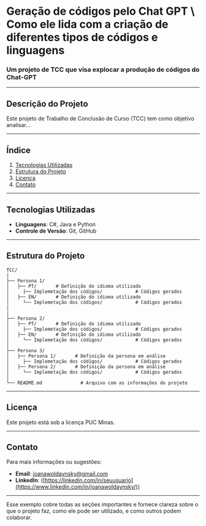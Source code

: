 # **Geração de códigos pelo Chat GPT \\ Como ele lida com a criação de diferentes tipos de códigos e linguagens**

### **Um projeto de TCC que visa explocar a produção de códigos do Chat-GPT**

---

## **Descrição do Projeto**
Este projeto de Trabalho de Conclusão de Curso (TCC) tem como objetivo analisar...

---

## **Índice**
1. [Tecnologias Utilizadas](#tecnologias-utilizadas)
2. [Estrutura do Projeto](#estrutura-do-projeto)
3. [Licença](#licença)
4. [Contato](#contato)

---
## **Tecnologias Utilizadas**
- **Linguagens**: C#, Java e Python
- **Controle de Versão**: Git, GitHub

---

## **Estrutura do Projeto**
```
TCC/
│
├── Persona 1/
│   ├── PT/       # Definição do idioma utilizado
│     ├── Implemetação dos códigos/            # Códigos gerados
│   ├── EN/       # Definição do idioma utilizado
│     └── Implemetação dos códigos/            # Códigos gerados
|
|
├── Persona 2/
│   ├── PT/       # Definição do idioma utilizado
│     ├── Implemetação dos códigos/            # Códigos gerados
│   ├── EN/       # Definição do idioma utilizado
│     └── Implemetação dos códigos/            # Códigos gerados
│
├── Persona 3/
│   ├── Persona 1/       # Definição da persona em análise
│     ├── Implemetação dos códigos/            # Códigos gerados
│   ├── Persona 2/       # Definição da persona em análise
│     └── Implemetação dos códigos/            # Códigos gerados
│
└── README.md              # Arquivo com as informações do projeto
```

---

## **Licença**
Este projeto está sob a licença PUC Minas.

---

## **Contato**
Para mais informações ou sugestões:

- **Email**: joanawoldaynsky@gmail.com
- **LinkedIn**: ([https://linkedin.com/in/seuusuario](https://www.linkedin.com/in/joanawoldaynsky/))

---

Esse exemplo cobre todas as seções importantes e fornece clareza sobre o que o projeto faz, como ele pode ser utilizado, e como outros podem colaborar.
